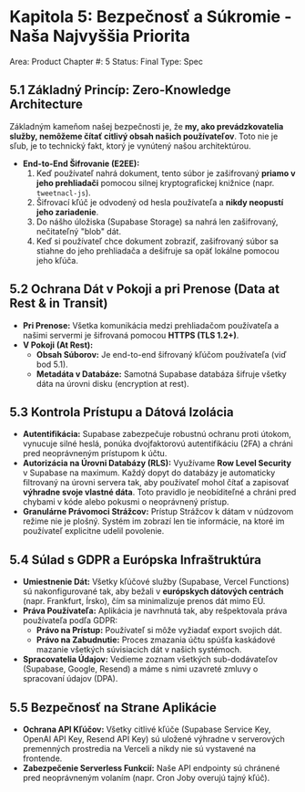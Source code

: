 # Kapitola 5: Bezpečnosť a Súkromie - Naša Najvyššia Priorita

Area: Product
Chapter #: 5
Status: Final
Type: Spec

## 5.1 Základný Princíp: Zero-Knowledge Architecture

Základným kameňom našej bezpečnosti je, že **my, ako prevádzkovatelia služby, nemôžeme čítať citlivý obsah našich používateľov**. Toto nie je sľub, je to technický fakt, ktorý je vynútený našou architektúrou.

- **End-to-End Šifrovanie (E2EE):**
    1. Keď používateľ nahrá dokument, tento súbor je zašifrovaný **priamo v jeho prehliadači** pomocou silnej kryptografickej knižnice (napr. `tweetnacl-js`).
    2. Šifrovací kľúč je odvodený od hesla používateľa a **nikdy neopustí jeho zariadenie**.
    3. Do nášho úložiska (Supabase Storage) sa nahrá len zašifrovaný, nečitateľný "blob" dát.
    4. Keď si používateľ chce dokument zobraziť, zašifrovaný súbor sa stiahne do jeho prehliadača a dešifruje sa opäť lokálne pomocou jeho kľúča.

## 5.2 Ochrana Dát v Pokoji a pri Prenose (Data at Rest & in Transit)

- **Pri Prenose:** Všetka komunikácia medzi prehliadačom používateľa a našimi servermi je šifrovaná pomocou **HTTPS (TLS 1.2+)**.
- **V Pokoji (At Rest):**
  - **Obsah Súborov:** Je end-to-end šifrovaný kľúčom používateľa (viď bod 5.1).
  - **Metadáta v Databáze:** Samotná Supabase databáza šifruje všetky dáta na úrovni disku (encryption at rest).

## 5.3 Kontrola Prístupu a Dátová Izolácia

- **Autentifikácia:** Supabase zabezpečuje robustnú ochranu proti útokom, vynucuje silné heslá, ponúka dvojfaktorovú autentifikáciu (2FA) a chráni pred neoprávneným prístupom k účtu.
- **Autorizácia na Úrovni Databázy (RLS):** Využívame **Row Level Security** v Supabase na maximum. Každý dopyt do databázy je automaticky filtrovaný na úrovni servera tak, aby používateľ mohol čítať a zapisovať **výhradne svoje vlastné dáta**. Toto pravidlo je neobíditeľné a chráni pred chybami v kóde alebo pokusmi o neoprávnený prístup.
- **Granulárne Právomoci Strážcov:** Prístup Strážcov k dátam v núdzovom režime nie je plošný. Systém im zobrazí len tie informácie, na ktoré im používateľ explicitne udelil povolenie.

## 5.4 Súlad s GDPR a Európska Infraštruktúra

- **Umiestnenie Dát:** Všetky kľúčové služby (Supabase, Vercel Functions) sú nakonfigurované tak, aby bežali v **európskych dátových centrách** (napr. Frankfurt, Írsko), čím sa minimalizuje prenos dát mimo EÚ.
- **Práva Používateľa:** Aplikácia je navrhnutá tak, aby rešpektovala práva používateľa podľa GDPR:
  - **Právo na Prístup:** Používateľ si môže vyžiadať export svojich dát.
  - **Právo na Zabudnutie:** Proces zmazania účtu spúšťa kaskádové mazanie všetkých súvisiacich dát v našich systémoch.
- **Spracovatelia Údajov:** Vedieme zoznam všetkých sub-dodávateľov (Supabase, Google, Resend) a máme s nimi uzavreté zmluvy o spracovaní údajov (DPA).

## 5.5 Bezpečnosť na Strane Aplikácie

- **Ochrana API Kľúčov:** Všetky citlivé kľúče (Supabase Service Key, OpenAI API Key, Resend API Key) sú uložené výhradne v serverových premenných prostredia na Verceli a nikdy nie sú vystavené na frontende.
- **Zabezpečenie Serverless Funkcií:** Naše API endpointy sú chránené pred neoprávneným volaním (napr. Cron Joby overujú tajný kľúč).
